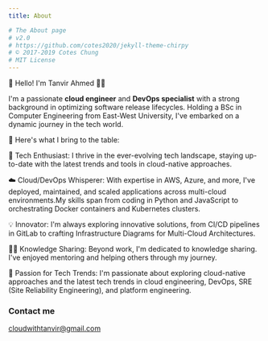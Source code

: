 ```yaml
---
title: About

# The About page
# v2.0
# https://github.com/cotes2020/jekyll-theme-chirpy
# © 2017-2019 Cotes Chung
# MIT License
---
```


👋 Hello! I'm Tanvir Ahmed 👨‍💻

I'm a passionate **cloud engineer** and **DevOps specialist** with a strong background in optimizing software release lifecycles. Holding a BSc in Computer Engineering from East-West University, I've embarked on a dynamic journey in the tech world.

🚀 Here's what I bring to the table:

🔧 Tech Enthusiast: I thrive in the ever-evolving tech landscape, staying up-to-date with the latest trends and tools in cloud-native approaches.

☁️ Cloud/DevOps Whisperer: With expertise in AWS, Azure, and more, I've deployed, maintained, and scaled applications across multi-cloud environments.My skills span from coding in Python and JavaScript to orchestrating Docker containers and Kubernetes clusters.

💡 Innovator: I'm always exploring innovative solutions, from CI/CD pipelines in GitLab to crafting Infrastructure Diagrams for Multi-Cloud Architectures.

👨‍🏫 Knowledge Sharing: Beyond work, I'm dedicated to knowledge sharing. I've enjoyed mentoring and helping others through my journey.

🌟 Passion for Tech Trends: I'm passionate about exploring cloud-native approaches and the latest tech trends in cloud engineering, DevOps, SRE (Site Reliability Engineering), and platform engineering.

### Contact me

[cloudwithtanvir@gmail.com](mailto:cloudwithtanvir@gmail.com)
